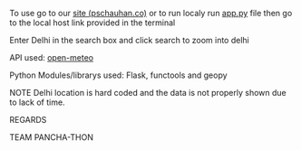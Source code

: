 To use go to our [site (pschauhan.co)](https://pschauhan.co/) or to run localy run [app.py](app.py) file then go to the local host link provided in the terminal

Enter Delhi in the search box and click search to zoom into delhi

API used: [open-meteo](https://open-meteo.com)

Python Modules/librarys used: Flask, functools and geopy

NOTE Delhi location is hard coded and the data is not properly shown due to lack of time.

REGARDS

TEAM PANCHA-THON
